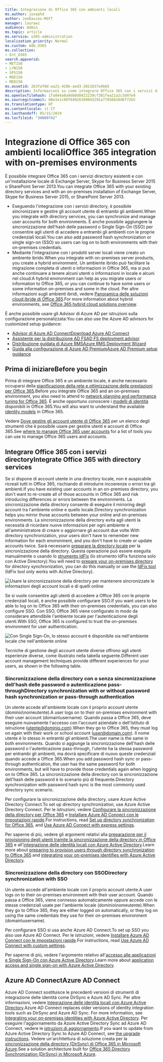 ```yaml
---
title: Integrazione di Office 365 con ambienti locali
ms.author: josephd
author: JoeDavies-MSFT
manager: laurawi
audience: Admin
ms.topic: article
ms.service: o365-administration
localization_priority: Normal
ms.custom: Adm_O365
ms.collection:
- Ent_O365
search.appverid:
- MET150
- LYN150
- SPS150
- MOE150
- MED150
ms.assetid: 263faf8d-aa21-428b-aed3-2021837a4b65
description: Informazioni su come integrare Office 365 con i servizi directory esistenti.
ms.openlocfilehash: 1fa044a0a9db0d8422239cf301fea21a2c3d47e9
ms.sourcegitcommit: 08e1e1c09f64926394043291a77856620d6f72b5
ms.translationtype: HT
ms.contentlocale: it-IT
ms.lasthandoff: 05/15/2019
ms.locfileid: "34069742"
---
```

# <a name="office-365-integration-with-on-premises-environments"></a><span data-ttu-id="616be-103">Integrazione di Office 365 con ambienti locali</span><span class="sxs-lookup"><span data-stu-id="616be-103">Office 365 integration with on-premises environments</span></span>

<span data-ttu-id="616be-104">È possibile integrare Office 365 con i servizi directory esistenti e con un'installazione locale di Exchange Server, Skype for Business Server 2015 o SharePoint Server 2013.</span><span class="sxs-lookup"><span data-stu-id="616be-104">You can integrate Office 365 with your existing directory services and with an on-premises installation of Exchange Server, Skype for Business Server 2015, or SharePoint Server 2013.</span></span>
  
 - <span data-ttu-id="616be-105">Eseguendo l'integrazione con i servizi directory, è possibile sincronizzare e gestire gli account utente di entrambi gli ambienti.</span><span class="sxs-lookup"><span data-stu-id="616be-105">When you integrate with directory services, you can synchronize and manage user accounts for both environments.</span></span> <span data-ttu-id="616be-106">È anche possibile aggiungere la sincronizzazione dell'hash delle password o Single Sign-On (SSO) per consentire agli utenti di accedere a entrambi gli ambienti con le proprie credenziali locali.</span><span class="sxs-lookup"><span data-stu-id="616be-106">You can also add password hash synchronization or single sign-on (SSO) so users can log on to both environments with their on-premises credentials.</span></span>
 - <span data-ttu-id="616be-107">Mediante l'integrazione con i prodotti server locali viene creato un ambiente ibrido.</span><span class="sxs-lookup"><span data-stu-id="616be-107">When you integrate with on-premises server products, you create a hybrid environment.</span></span> <span data-ttu-id="616be-108">Un ambiente ibrido può facilitare la migrazione completa di utenti o informazioni in Office 365, ma si può anche continuare a tenere alcuni utenti o informazioni in locale e alcuni nel cloud.</span><span class="sxs-lookup"><span data-stu-id="616be-108">A hybrid environment can help as you migrate users or information to Office 365, or you can continue to have some users or some information on-premises and some in the cloud.</span></span> <span data-ttu-id="616be-109">Per altre informazioni sugli ambienti ibridi, vedere [Panoramica delle soluzioni cloud ibride di Office 365](https://support.office.com/article/59616fab-acdb-40e9-b414-cf0c965c80b7).</span><span class="sxs-lookup"><span data-stu-id="616be-109">For more information about hybrid environments, see [Office 365 hybrid cloud solutions overview](https://support.office.com/article/59616fab-acdb-40e9-b414-cf0c965c80b7).</span></span>

<span data-ttu-id="616be-110">È anche possibile usare gli Advisor di Azure AD per istruzioni sulla configurazione personalizzata:</span><span class="sxs-lookup"><span data-stu-id="616be-110">You can also use the Azure AD advisors for customized setup guidance:</span></span>
- [<span data-ttu-id="616be-111">Advisor di Azure AD Connect</span><span class="sxs-lookup"><span data-stu-id="616be-111">Download Azure AD Connect</span></span>](https://aka.ms/aadconnectpwsync)
- [<span data-ttu-id="616be-112">Assistente per la distribuzione AD FS</span><span class="sxs-lookup"><span data-stu-id="616be-112">AD FS deployment advisor</span></span>](https://aka.ms/adfsguidance)
- [<span data-ttu-id="616be-113">Distribuzione guidata di Azure RMS</span><span class="sxs-lookup"><span data-stu-id="616be-113">Azure RMS Deployment Wizard</span></span>](https://aka.ms/azuremsguidance)
- [<span data-ttu-id="616be-114">Guida alla configurazione di Azure AD Premium</span><span class="sxs-lookup"><span data-stu-id="616be-114">Azure AD Premium setup guidance</span></span>](https://aka.ms/aadpguidance)
   
## <a name="before-you-begin"></a><span data-ttu-id="616be-115">Prima di iniziare</span><span class="sxs-lookup"><span data-stu-id="616be-115">Before you begin</span></span>
<span data-ttu-id="616be-116">Prima di integrare Office 365 e un ambiente locale, è anche necessario occuparsi della [pianificazione della rete e ottimizzazione delle prestazioni per Office 365](network-planning-and-performance.md).</span><span class="sxs-lookup"><span data-stu-id="616be-116">Before you integrate Office 365 and an on-premises environment, you also need to attend to [network planning and performance tuning for Office 365](network-planning-and-performance.md).</span></span> <span data-ttu-id="616be-117">È anche opportuno conoscere i [modelli di identità](about-office-365-identity.md) disponibili in Office 365.</span><span class="sxs-lookup"><span data-stu-id="616be-117">You will also want to understand the available [identity models](about-office-365-identity.md) in Office 365.</span></span> 

<span data-ttu-id="616be-118">Vedere [Dove gestire gli account utente di Office 365](manage-office-365-accounts.md) per un elenco degli strumenti che è possibile usare per gestire utenti e account di Office 365.</span><span class="sxs-lookup"><span data-stu-id="616be-118">See [where to manage Office 365 user accounts](manage-office-365-accounts.md) for a list of tools you can use to manage Office 365 users and accounts.</span></span> 
  
## <a name="integrate-office-365-with-directory-services"></a><span data-ttu-id="616be-119">Integrare Office 365 con i servizi directory</span><span class="sxs-lookup"><span data-stu-id="616be-119">Integrate Office 365 with directory services</span></span>
<span data-ttu-id="616be-120">Se si dispone di account utente in una directory locale, non è auspicabile ricreali tutti in Office 365, rischiando di introdurre incoerenze o errori tra gli ambienti.</span><span class="sxs-lookup"><span data-stu-id="616be-120">If you have existing user accounts in an on-premises directory, you don't want to re-create all of those accounts in Office 365 and risk introducing differences or errors between the environments.</span></span> <span data-ttu-id="616be-121">La sincronizzazione della directory consente di eseguire il mirroring degli account tra l'ambiente online e quello locale.</span><span class="sxs-lookup"><span data-stu-id="616be-121">Directory synchronization helps you mirror those accounts between your online and on-premises environments.</span></span> <span data-ttu-id="616be-122">La sincronizzazione della directory evita agli utenti la necessità di ricordare nuove informazioni per ogni ambiente e all'amministratore di creare o aggiornare gli account due volte.</span><span class="sxs-lookup"><span data-stu-id="616be-122">With directory synchronization, your users don't have to remember new information for each environment, and you don't have to create or update accounts twice.</span></span> <span data-ttu-id="616be-123">Sarà necessario [preparare la directory locale](prepare-for-directory-synchronization.md) per la sincronizzazione della directory. Questa operazione può essere eseguita manualmente o usando lo [strumento IdFix](install-and-run-idfix.md) (lo strumento IdFix funziona solo con Active Directory).</span><span class="sxs-lookup"><span data-stu-id="616be-123">You will need to [prepare your on-premises directory](prepare-for-directory-synchronization.md) for directory synchronization, you can do this manually or use the [IdFix tool](install-and-run-idfix.md) (IdFix tool only works with Active Directory).</span></span> 
  
![Usare la sincronizzazione della directory per mantenere sincronizzate le informazioni degli account locali e di quelli online](media/a64af0d0-9be6-46b1-8727-277e683abf5e.png)
  
<span data-ttu-id="616be-125">Se si vuole consentire agli utenti di accedere a Office 365 con le proprie credenziali locali, è anche possibile configurare SSO.</span><span class="sxs-lookup"><span data-stu-id="616be-125">If you want users to be able to log on to Office 365 with their on-premises credentials, you can also configure SSO.</span></span> <span data-ttu-id="616be-126">Con SSO, Office 365 viene configurato in modo da considerare attendibile l'ambiente locale per l'autenticazione degli utenti.</span><span class="sxs-lookup"><span data-stu-id="616be-126">With SSO, Office 365 is configured to trust the on-premises environment for user authentication.</span></span>
  
![Con Single Sign-On, lo stesso account è disponibile sia nell'ambiente locale che nell'ambiente online](media/d76235f2-8a53-405e-b8ef-dfa4cfc208b8.png)
  
<span data-ttu-id="616be-128">Tecniche di gestione degli account utente diverse offrono agli utenti esperienze diverse, come illustrato nella tabella seguente.</span><span class="sxs-lookup"><span data-stu-id="616be-128">Different user account management techniques provide different experiences for your users, as shown in the following table.</span></span>
 
### <a name="directory-synchronization-with-or-without-password-hash-synchronization-or-pass-through-authentication"></a><span data-ttu-id="616be-129">**Sincronizzazione della directory con o senza sincronizzazione dell'hash delle password o autenticazione pass-through**</span><span class="sxs-lookup"><span data-stu-id="616be-129">**Directory synchronization with or without password hash synchronization or pass-through authentication**</span></span>
<span data-ttu-id="616be-130">Un utente accede all'ambiente locale con il proprio account utente (dominio\nomeutente).</span><span class="sxs-lookup"><span data-stu-id="616be-130">A user logs on to their on-premises environment with their user account (domain\username).</span></span> <span data-ttu-id="616be-131">Quando passa a Office 365, deve eseguire nuovamente l'accesso con l'account aziendale o dell'Istituto di istruzione (utente@dominio.com).</span><span class="sxs-lookup"><span data-stu-id="616be-131">When they go to Office 365, they must log on again with their work or school account (user@domain.com).</span></span> <span data-ttu-id="616be-132">Il nome utente è lo stesso in entrambi gli ambienti.</span><span class="sxs-lookup"><span data-stu-id="616be-132">The user name is the same in both environments.</span></span> <span data-ttu-id="616be-133">Quando si aggiunge la sincronizzazione dell'hash delle password o l'autenticazione pass-through, l'utente ha la stessa password per entrambi gli ambienti, ma dovrà specificare di nuovo queste credenziali quando accede a Office 365.</span><span class="sxs-lookup"><span data-stu-id="616be-133">When you add password hash sync or pass-through authentication, the user has the same password for both environments, but will have to provide those credentials again when logging on to Office 365.</span></span> <span data-ttu-id="616be-134">La sincronizzazione della directory con la sincronizzazione dell'hash delle password è lo scenario più di frequente.</span><span class="sxs-lookup"><span data-stu-id="616be-134">Directory synchronization with password hash sync is the most commonly used directory sync scenario.</span></span>

<span data-ttu-id="616be-135">Per configurare la sincronizzazione della directory, usare Azure Active Directory Connect.</span><span class="sxs-lookup"><span data-stu-id="616be-135">To set up directory synchronization, use Azure Active Directory Connect.</span></span> <span data-ttu-id="616be-136">Per le istruzioni, vedere [Configurare la sincronizzazione della directory per Office 365](set-up-directory-synchronization.md) e [Installare Azure AD Connect con le impostazioni rapide](https://go.microsoft.com/fwlink/p/?LinkId=698537).</span><span class="sxs-lookup"><span data-stu-id="616be-136">For instructions, read [Set up directory synchronization for Office 365](set-up-directory-synchronization.md), and [Use Azure AD Connect with express settings](https://go.microsoft.com/fwlink/p/?LinkId=698537).</span></span>

<span data-ttu-id="616be-137">Per saperne di più, vedere gli argomenti relativi alla [preparazione per il provisioning degli utenti tramite la sincronizzazione della directory in Office 365](prepare-for-directory-synchronization.md) e all'[integrazione delle identità locali con Azure Active Directory](https://go.microsoft.com/fwlink/?LinkId=518101).</span><span class="sxs-lookup"><span data-stu-id="616be-137">Learn more about [preparing to provision users through directory synchronization to Office 365](prepare-for-directory-synchronization.md) and [integrating your on-premises identifies with Azure Active Directory](https://go.microsoft.com/fwlink/?LinkId=518101).</span></span>

### <a name="directory-synchronization-with-sso"></a><span data-ttu-id="616be-138">**Sincronizzazione della directory con SSO**</span><span class="sxs-lookup"><span data-stu-id="616be-138">**Directory synchronization with SSO**</span></span>
<span data-ttu-id="616be-139">Un utente accede all'ambiente locale con il proprio account utente.</span><span class="sxs-lookup"><span data-stu-id="616be-139">A user logs on to their on-premises environment with their user account.</span></span> <span data-ttu-id="616be-140">Quando passa a Office 365, viene connesso automaticamente oppure accede con le stesse credenziali usate per l'ambiente locale (dominio\nomeutente).</span><span class="sxs-lookup"><span data-stu-id="616be-140">When they go to Office 365, they are either logged on automatically, or they log on using the same credentials they use for their on-premises environment (domain\username).</span></span>

<span data-ttu-id="616be-141">Per configurare SSO si usa anche Azure AD Connect.</span><span class="sxs-lookup"><span data-stu-id="616be-141">To set up SSO you also use Azure AD Connect.</span></span> <span data-ttu-id="616be-142">Per le istruzioni, vedere [Installare Azure AD Connect con le impostazioni rapide](https://go.microsoft.com/fwlink/p/?LinkID=698430).</span><span class="sxs-lookup"><span data-stu-id="616be-142">For instructions, read [Use Azure AD Connect with custom settings](https://go.microsoft.com/fwlink/p/?LinkID=698430).</span></span>

<span data-ttu-id="616be-143">Per saperne di più, vedere l'argomento relativo all'[accesso alle applicazioni e Single Sign-On con Azure Active Directory](https://go.microsoft.com/fwlink/p/?LinkId=698604).</span><span class="sxs-lookup"><span data-stu-id="616be-143">Learn more about [application access and single sign-on with Azure Active Directory](https://go.microsoft.com/fwlink/p/?LinkId=698604).</span></span>

## <a name="azure-ad-connect"></a><span data-ttu-id="616be-144">Azure AD Connect</span><span class="sxs-lookup"><span data-stu-id="616be-144">Azure AD Connect</span></span>
<span data-ttu-id="616be-145">Azure AD Connect sostituisce le precedenti versioni di strumenti di integrazione delle identità come DirSync e Azure AD Sync. Per altre informazioni, vedere [Integrazione delle identità locali con Azure Active Directory](https://go.microsoft.com/fwlink/p/?LinkId=527969).</span><span class="sxs-lookup"><span data-stu-id="616be-145">Azure AD Connect replaces older versions of identity integration tools such as DirSync and Azure AD Sync. For more information, see [Integrating your on-premises identities with Azure Active Directory](https://go.microsoft.com/fwlink/p/?LinkId=527969).</span></span> <span data-ttu-id="616be-146">Per eseguire l'aggiornamento da Azure Active Directory Sync ad Azure AD Connect, vedere le [istruzioni di aggiornamento](https://go.microsoft.com/fwlink/p/?LinkId=733240).</span><span class="sxs-lookup"><span data-stu-id="616be-146">If you want to update from Azure Active Directory Sync to Azure AD Connect, see [the upgrade instructions](https://go.microsoft.com/fwlink/p/?LinkId=733240).</span></span> <span data-ttu-id="616be-147">Vedere un'architettura di soluzione creata per la [sincronizzazione della directory (DirSync) di Office 365 in Microsoft Azure](https://go.microsoft.com/fwlink/?LinkId=517887).</span><span class="sxs-lookup"><span data-stu-id="616be-147">See a solution architecture built for [Office 365 Directory Synchronization (DirSync) in Microsoft Azure](https://go.microsoft.com/fwlink/?LinkId=517887).</span></span>